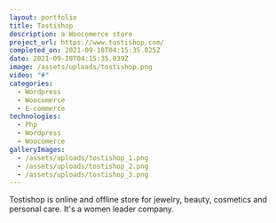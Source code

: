 ```yaml
---
layout: portfolio
title: Tostishop
description: a Woocomerce store
project_url: https://www.tostishop.com/
completed_on: 2021-09-18T04:15:35.025Z
date: 2021-09-18T04:15:35.039Z
image: /assets/uploads/tostishop.png
video: "#"
categories:
  - Wordpress
  - Woocomerce
  - E-commerce
technologies:
  - Php
  - Wordpress
  - Woocomerce
galleryImages:
  - /assets/uploads/tostishop_1.png
  - /assets/uploads/tostishop_2.png
  - /assets/uploads/tostishop_3.png
---
```

Tostishop is online and offline store for jewelry, beauty, cosmetics and personal care. It's a women leader company.